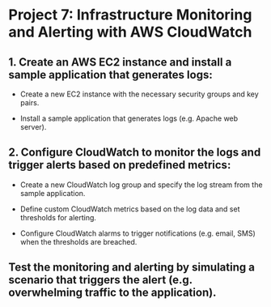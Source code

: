 # Project 7: Infrastructure Monitoring and Alerting with AWS CloudWatch

## 1.  Create an AWS EC2 instance and install a sample application that generates logs:

+ Create a new EC2 instance with the necessary security groups and key pairs.

+ Install a sample application that generates logs (e.g. Apache web server).

## 2.  Configure CloudWatch to monitor the logs and trigger alerts based on predefined metrics:

+ Create a new CloudWatch log group and specify the log stream from the sample application.

+ Define custom CloudWatch metrics based on the log data and set thresholds for alerting.

+ Configure CloudWatch alarms to trigger notifications (e.g. email, SMS) when the thresholds are breached.

## Test the monitoring and alerting by simulating a scenario that triggers the alert (e.g. overwhelming traffic to the application).




